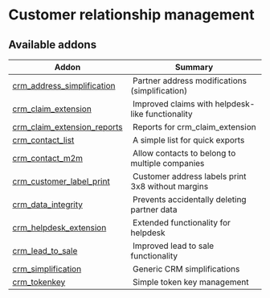 Customer relationship management
================================

[//]: # (addons)

Available addons
----------------
**Addon** | **Summary**
--- | ---
[crm_address_simplification](crm_address_simplification/) | Partner address modifications (simplification)
[crm_claim_extension](crm_claim_extension/) | Improved claims with helpdesk-like functionality
[crm_claim_extension_reports](crm_claim_extension_reports/) | Reports for crm_claim_extension
[crm_contact_list](crm_contact_list/) | A simple list for quick exports
[crm_contact_m2m](crm_contact_m2m/) | Allow contacts to belong to multiple companies
[crm_customer_label_print](crm_customer_label_print/) | Customer address labels print 3x8 without margins
[crm_data_integrity](crm_data_integrity/) | Prevents accidentally deleting partner data
[crm_helpdesk_extension](crm_helpdesk_extension/) | Extended functionality for helpdesk
[crm_lead_to_sale](crm_lead_to_sale/) | Improved lead to sale functionality
[crm_simplification](crm_simplification/) | Generic CRM simplifications
[crm_tokenkey](crm_tokenkey/) | Simple token key management
